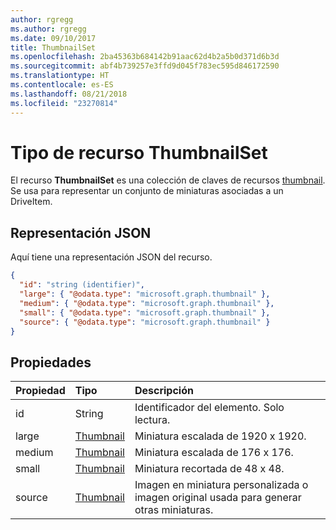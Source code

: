 ```yaml
---
author: rgregg
ms.author: rgregg
ms.date: 09/10/2017
title: ThumbnailSet
ms.openlocfilehash: 2ba45363b684142b91aac62d4b2a5b0d371d6b3d
ms.sourcegitcommit: abf4b739257e3ffd9d045f783ec595d846172590
ms.translationtype: HT
ms.contentlocale: es-ES
ms.lasthandoff: 08/21/2018
ms.locfileid: "23270814"
---
```

# <a name="thumbnailset-resource-type"></a>Tipo de recurso ThumbnailSet

El recurso **ThumbnailSet** es una colección de claves de recursos [thumbnail](thumbnail.md). Se usa para representar un conjunto de miniaturas asociadas a un DriveItem.

## <a name="json-representation"></a>Representación JSON

Aquí tiene una representación JSON del recurso.

<!--{
  "blockType": "resource",
  "optionalProperties": [
    "source",
    "small",
    "medium",
    "large"
  ],
  "keyProperty": "id",
  "baseType": "microsoft.graph.entity",
  "@odata.type": "microsoft.graph.thumbnailSet",
  "openType": true
}-->

```json
{
  "id": "string (identifier)",
  "large": { "@odata.type": "microsoft.graph.thumbnail" },
  "medium": { "@odata.type": "microsoft.graph.thumbnail" },
  "small": { "@odata.type": "microsoft.graph.thumbnail" },
  "source": { "@odata.type": "microsoft.graph.thumbnail" }
}
```

## <a name="properties"></a>Propiedades

| Propiedad | Tipo                      | Descripción                                                                       |
|:---------|:--------------------------|:----------------------------------------------------------------------------------|
| id       | String                    | Identificador del elemento. Solo lectura.                                                |
| large    | [Thumbnail](thumbnail.md) | Miniatura escalada de 1920 x 1920.                                                     |
| medium   | [Thumbnail](thumbnail.md) | Miniatura escalada de 176 x 176.                                                       |
| small    | [Thumbnail](thumbnail.md) | Miniatura recortada de 48 x 48.                                                        |
| source   | [Thumbnail](thumbnail.md) | Imagen en miniatura personalizada o imagen original usada para generar otras miniaturas. |

<!-- uuid: 8fcb5dbc-d5aa-4681-8e31-b001d5168d79
2015-10-25 14:57:30 UTC -->
<!-- {
  "type": "#page.annotation",
  "description": "ThumbnailSet enables access to thumbnails of different sizes",
  "section": "documentation",
  "tocPath": "Resources/ThumbnailSet"
} -->
